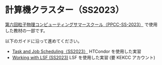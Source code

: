 # 計算機クラスター（SS2023）

[第六回粒子物理コンピューティングサマースクール（PPCC-SS-2023）](https://wiki.kek.jp/display/PPCC/PPCC-SS-2023) で使用した教材の一部です。

以下のガイドに沿って進めてください。

- [Task and Job Scheduling（SS2023）](https://wiki.kek.jp/pages/viewpage.action?pageId=298123661) HTCondor を使用した実習
- [Working with LSF (SS2023)](https://wiki.kek.jp/pages/viewpage.action?pageId=298123665) LSF を使用した実習 (要 KEKCC アカウント)
